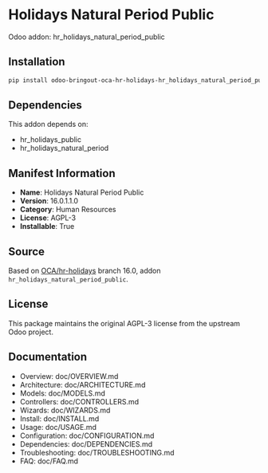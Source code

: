 # Holidays Natural Period Public

Odoo addon: hr_holidays_natural_period_public

## Installation

```bash
pip install odoo-bringout-oca-hr-holidays-hr_holidays_natural_period_public
```

## Dependencies

This addon depends on:
- hr_holidays_public
- hr_holidays_natural_period

## Manifest Information

- **Name**: Holidays Natural Period Public
- **Version**: 16.0.1.1.0
- **Category**: Human Resources
- **License**: AGPL-3
- **Installable**: True

## Source

Based on [OCA/hr-holidays](https://github.com/OCA/hr-holidays) branch 16.0, addon `hr_holidays_natural_period_public`.

## License

This package maintains the original AGPL-3 license from the upstream Odoo project.

## Documentation

- Overview: doc/OVERVIEW.md
- Architecture: doc/ARCHITECTURE.md
- Models: doc/MODELS.md
- Controllers: doc/CONTROLLERS.md
- Wizards: doc/WIZARDS.md
- Install: doc/INSTALL.md
- Usage: doc/USAGE.md
- Configuration: doc/CONFIGURATION.md
- Dependencies: doc/DEPENDENCIES.md
- Troubleshooting: doc/TROUBLESHOOTING.md
- FAQ: doc/FAQ.md
